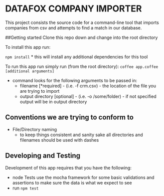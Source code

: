 # DATAFOX COMPANY IMPORTER

This project consists the source code for a command-line tool that imports companies from csv and attempts to find a match in our database.

##Getting started
Clone this repo down and change into the root directory


To install this app run:

``` npm install ``` * this will install any additional dependencies for this tool



To run this app run simply run (from the root directory):
``` coffee app.coffee [additional arguments] ```

- command looks for the following arguments to be passed in:
  - filename [*required] - (i.e. -f crm.csv) - the location of the file you are trying to import
  - output directory [optional] - (i.e. -o /some/folder) - if not specified output will be in output directory
   


## Conventions we are trying to conform to 

   - File/Directory naming 
     - to keep things consistent and sanity sake all directories and filenames should be used with dashes 


## Developing and Testing 
Development of this app requires that you have the following:
   - node
Tests use the mocha framework for some basic validations and assertions to make sure the data is what we expect to see 
   - run ``` npm test ```


